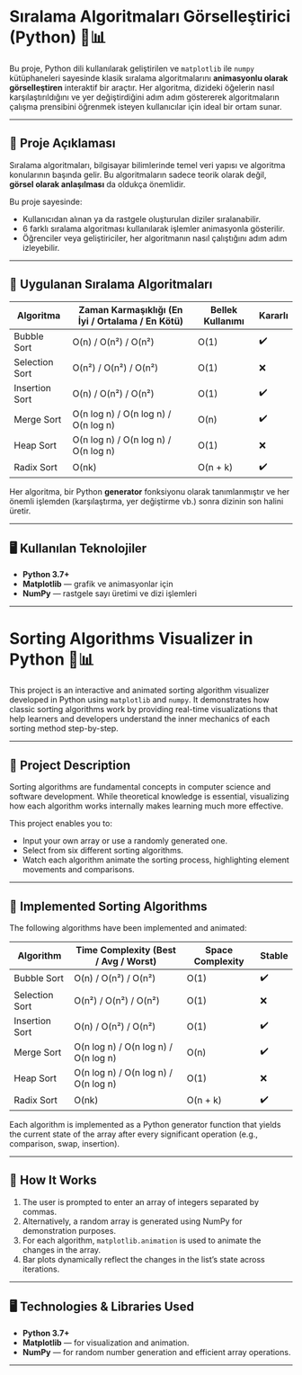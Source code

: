 # Sıralama Algoritmaları Görselleştirici (Python) 🧮📊

Bu proje, Python dili kullanılarak geliştirilen ve `matplotlib` ile `numpy` kütüphaneleri sayesinde klasik sıralama algoritmalarını **animasyonlu olarak görselleştiren** interaktif bir araçtır. Her algoritma, dizideki öğelerin nasıl karşılaştırıldığını ve yer değiştirdiğini adım adım göstererek algoritmaların çalışma prensibini öğrenmek isteyen kullanıcılar için ideal bir ortam sunar.

---

## 📌 Proje Açıklaması

Sıralama algoritmaları, bilgisayar bilimlerinde temel veri yapısı ve algoritma konularının başında gelir. Bu algoritmaların sadece teorik olarak değil, **görsel olarak anlaşılması** da oldukça önemlidir.

Bu proje sayesinde:

- Kullanıcıdan alınan ya da rastgele oluşturulan diziler sıralanabilir.
- 6 farklı sıralama algoritması kullanılarak işlemler animasyonla gösterilir.
- Öğrenciler veya geliştiriciler, her algoritmanın nasıl çalıştığını adım adım izleyebilir.

---

## 🔧 Uygulanan Sıralama Algoritmaları

| Algoritma         | Zaman Karmaşıklığı (En İyi / Ortalama / En Kötü) | Bellek Kullanımı | Kararlı |
|------------------|---------------------------------------------------|------------------|---------|
| Bubble Sort      | O(n) / O(n²) / O(n²)                              | O(1)             | ✔️       |
| Selection Sort   | O(n²) / O(n²) / O(n²)                             | O(1)             | ❌       |
| Insertion Sort   | O(n) / O(n²) / O(n²)                              | O(1)             | ✔️       |
| Merge Sort       | O(n log n) / O(n log n) / O(n log n)              | O(n)             | ✔️       |
| Heap Sort        | O(n log n) / O(n log n) / O(n log n)              | O(1)             | ❌       |
| Radix Sort       | O(nk)                                             | O(n + k)         | ✔️       |

Her algoritma, bir Python **generator** fonksiyonu olarak tanımlanmıştır ve her önemli işlemden (karşılaştırma, yer değiştirme vb.) sonra dizinin son halini üretir.

---

## 🖥️ Kullanılan Teknolojiler

- **Python 3.7+**
- **Matplotlib** — grafik ve animasyonlar için
- **NumPy** — rastgele sayı üretimi ve dizi işlemleri

---

# Sorting Algorithms Visualizer in Python 🧮📊

This project is an interactive and animated sorting algorithm visualizer developed in Python using `matplotlib` and `numpy`. It demonstrates how classic sorting algorithms work by providing real-time visualizations that help learners and developers understand the inner mechanics of each sorting method step-by-step.

---

## 📌 Project Description

Sorting algorithms are fundamental concepts in computer science and software development. While theoretical knowledge is essential, visualizing how each algorithm works internally makes learning much more effective.

This project enables you to:

- Input your own array or use a randomly generated one.
- Select from six different sorting algorithms.
- Watch each algorithm animate the sorting process, highlighting element movements and comparisons.

---

## 🔧 Implemented Sorting Algorithms

The following algorithms have been implemented and animated:

| Algorithm         | Time Complexity (Best / Avg / Worst) | Space Complexity | Stable |
|------------------|--------------------------------------|------------------|--------|
| Bubble Sort      | O(n) / O(n²) / O(n²)                  | O(1)             | ✔️      |
| Selection Sort   | O(n²) / O(n²) / O(n²)                 | O(1)             | ❌      |
| Insertion Sort   | O(n) / O(n²) / O(n²)                  | O(1)             | ✔️      |
| Merge Sort       | O(n log n) / O(n log n) / O(n log n)  | O(n)             | ✔️      |
| Heap Sort        | O(n log n) / O(n log n) / O(n log n)  | O(1)             | ❌      |
| Radix Sort       | O(nk)                                 | O(n + k)         | ✔️      |

Each algorithm is implemented as a Python generator function that yields the current state of the array after every significant operation (e.g., comparison, swap, insertion).

---

## 🚀 How It Works

1. The user is prompted to enter an array of integers separated by commas.
2. Alternatively, a random array is generated using NumPy for demonstration purposes.
3. For each algorithm, `matplotlib.animation` is used to animate the changes in the array.
4. Bar plots dynamically reflect the changes in the list’s state across iterations.

---

## 🖥️ Technologies & Libraries Used

- **Python 3.7+**
- **Matplotlib** — for visualization and animation.
- **NumPy** — for random number generation and efficient array operations.

---




